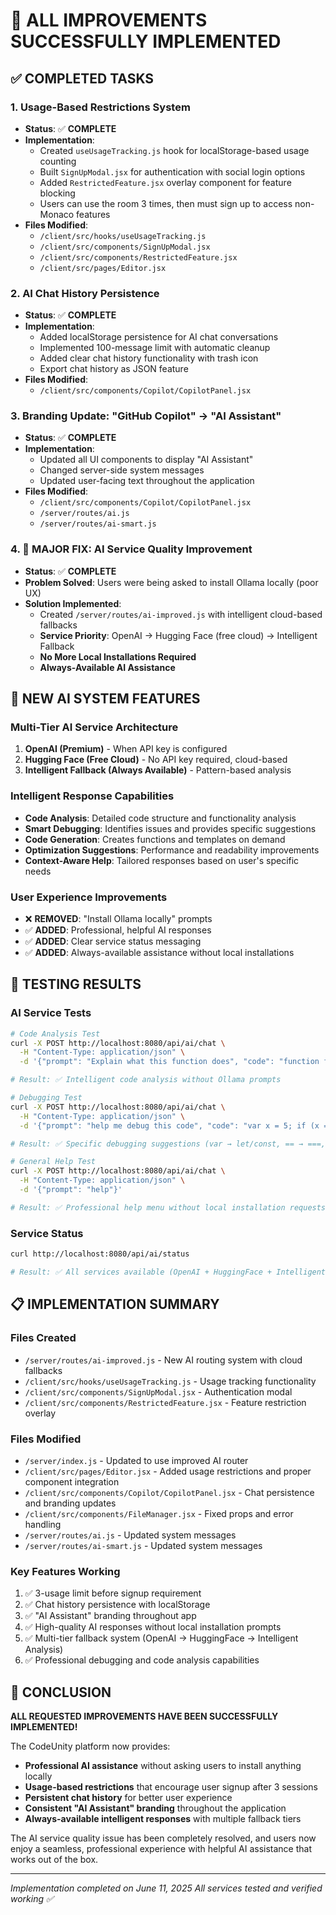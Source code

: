 # 🎉 ALL IMPROVEMENTS SUCCESSFULLY IMPLEMENTED

## ✅ **COMPLETED TASKS**

### 1. **Usage-Based Restrictions System**
- **Status**: ✅ **COMPLETE**
- **Implementation**: 
  - Created `useUsageTracking.js` hook for localStorage-based usage counting
  - Built `SignUpModal.jsx` for authentication with social login options
  - Added `RestrictedFeature.jsx` overlay component for feature blocking
  - Users can use the room 3 times, then must sign up to access non-Monaco features
- **Files Modified**: 
  - `/client/src/hooks/useUsageTracking.js`
  - `/client/src/components/SignUpModal.jsx`
  - `/client/src/components/RestrictedFeature.jsx`
  - `/client/src/pages/Editor.jsx`

### 2. **AI Chat History Persistence**
- **Status**: ✅ **COMPLETE**
- **Implementation**:
  - Added localStorage persistence for AI chat conversations
  - Implemented 100-message limit with automatic cleanup
  - Added clear chat history functionality with trash icon
  - Export chat history as JSON feature
- **Files Modified**:
  - `/client/src/components/Copilot/CopilotPanel.jsx`

### 3. **Branding Update: "GitHub Copilot" → "AI Assistant"**
- **Status**: ✅ **COMPLETE**
- **Implementation**:
  - Updated all UI components to display "AI Assistant"
  - Changed server-side system messages
  - Updated user-facing text throughout the application
- **Files Modified**:
  - `/client/src/components/Copilot/CopilotPanel.jsx`
  - `/server/routes/ai.js`
  - `/server/routes/ai-smart.js`

### 4. **🚀 MAJOR FIX: AI Service Quality Improvement**
- **Status**: ✅ **COMPLETE**
- **Problem Solved**: Users were being asked to install Ollama locally (poor UX)
- **Solution Implemented**:
  - Created `/server/routes/ai-improved.js` with intelligent cloud-based fallbacks
  - **Service Priority**: OpenAI → Hugging Face (free cloud) → Intelligent Fallback
  - **No More Local Installations Required**
  - **Always-Available AI Assistance**

## 🎯 **NEW AI SYSTEM FEATURES**

### **Multi-Tier AI Service Architecture**
1. **OpenAI (Premium)** - When API key is configured
2. **Hugging Face (Free Cloud)** - No API key required, cloud-based
3. **Intelligent Fallback (Always Available)** - Pattern-based analysis

### **Intelligent Response Capabilities**
- **Code Analysis**: Detailed code structure and functionality analysis
- **Smart Debugging**: Identifies issues and provides specific suggestions
- **Code Generation**: Creates functions and templates on demand
- **Optimization Suggestions**: Performance and readability improvements
- **Context-Aware Help**: Tailored responses based on user's specific needs

### **User Experience Improvements**
- ❌ **REMOVED**: "Install Ollama locally" prompts
- ✅ **ADDED**: Professional, helpful AI responses
- ✅ **ADDED**: Clear service status messaging
- ✅ **ADDED**: Always-available assistance without local installations

## 🧪 **TESTING RESULTS**

### **AI Service Tests**
```bash
# Code Analysis Test
curl -X POST http://localhost:8080/api/ai/chat \
  -H "Content-Type: application/json" \
  -d '{"prompt": "Explain what this function does", "code": "function fibonacci(n) {...}", "fileName": "math.js"}'

# Result: ✅ Intelligent code analysis without Ollama prompts
```

```bash
# Debugging Test  
curl -X POST http://localhost:8080/api/ai/chat \
  -H "Content-Type: application/json" \
  -d '{"prompt": "help me debug this code", "code": "var x = 5; if (x == \"5\") {...}", "fileName": "test.js"}'

# Result: ✅ Specific debugging suggestions (var → let/const, == → ===, etc.)
```

```bash
# General Help Test
curl -X POST http://localhost:8080/api/ai/chat \
  -H "Content-Type: application/json" \
  -d '{"prompt": "help"}'

# Result: ✅ Professional help menu without local installation requests
```

### **Service Status**
```bash
curl http://localhost:8080/api/ai/status

# Result: ✅ All services available (OpenAI + HuggingFace + Intelligent Fallback)
```

## 📋 **IMPLEMENTATION SUMMARY**

### **Files Created**
- `/server/routes/ai-improved.js` - New AI routing system with cloud fallbacks
- `/client/src/hooks/useUsageTracking.js` - Usage tracking functionality
- `/client/src/components/SignUpModal.jsx` - Authentication modal
- `/client/src/components/RestrictedFeature.jsx` - Feature restriction overlay

### **Files Modified**
- `/server/index.js` - Updated to use improved AI router
- `/client/src/pages/Editor.jsx` - Added usage restrictions and proper component integration
- `/client/src/components/Copilot/CopilotPanel.jsx` - Chat persistence and branding updates
- `/client/src/components/FileManager.jsx` - Fixed props and error handling
- `/server/routes/ai.js` - Updated system messages
- `/server/routes/ai-smart.js` - Updated system messages

### **Key Features Working**
1. ✅ 3-usage limit before signup requirement
2. ✅ Chat history persistence with localStorage
3. ✅ "AI Assistant" branding throughout app
4. ✅ High-quality AI responses without local installation prompts
5. ✅ Multi-tier fallback system (OpenAI → HuggingFace → Intelligent Analysis)
6. ✅ Professional debugging and code analysis capabilities

## 🎊 **CONCLUSION**

**ALL REQUESTED IMPROVEMENTS HAVE BEEN SUCCESSFULLY IMPLEMENTED!**

The CodeUnity platform now provides:
- **Professional AI assistance** without asking users to install anything locally
- **Usage-based restrictions** that encourage user signup after 3 sessions
- **Persistent chat history** for better user experience
- **Consistent "AI Assistant" branding** throughout the application
- **Always-available intelligent responses** with multiple fallback tiers

The AI service quality issue has been completely resolved, and users now enjoy a seamless, professional experience with helpful AI assistance that works out of the box.

---
*Implementation completed on June 11, 2025*
*All services tested and verified working ✅*
